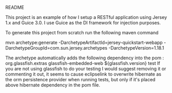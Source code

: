 README

This project is an example of how I setup a RESTful application using Jersey 1.x and Guice 3.0.
I use Guice as the DI framework for injection purposes.

To generate this project from scratch run the following maven command

mvn archetype:generate -DarchetypeArtifactId=jersey-quickstart-webapp -DarchetypeGroupId=com.sun.jersey.archetypes
-DarchetypeVersion=1.18.1


The archetype automatically adds the following dependency into the pom :
        <dependency>
             <groupId>org.glassfish.extras</groupId>
             <artifactId>glassfish-embedded-web</artifactId>
             <version>${glassfish.version}</version>
             <scope>test</scope>
         </dependency>
If you are not using glassfish to do your testing I would suggest removing it or commenting it out, it seems to cause
eclipselink to overwrite hibernate as the orm persistence provider when running tests, but only if it's placed above
hibernate dependency in the pom file.

